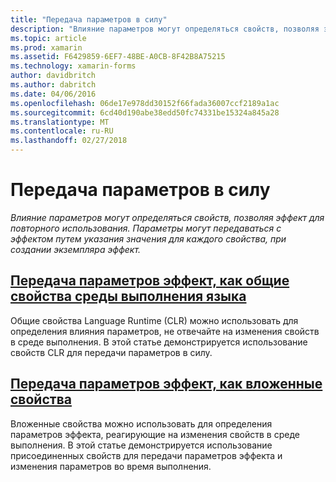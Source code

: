 ```yaml
---
title: "Передача параметров в силу"
description: "Влияние параметров могут определяться свойств, позволяя эффект для повторного использования. Параметры могут передаваться с эффектом путем указания значения для каждого свойства, при создании экземпляра эффект."
ms.topic: article
ms.prod: xamarin
ms.assetid: F6429859-6EF7-48BE-A0CB-8F42B8A75215
ms.technology: xamarin-forms
author: davidbritch
ms.author: dabritch
ms.date: 04/06/2016
ms.openlocfilehash: 06de17e978dd30152f66fada36007ccf2189a1ac
ms.sourcegitcommit: 6cd40d190abe38edd50fc74331be15324a845a28
ms.translationtype: MT
ms.contentlocale: ru-RU
ms.lasthandoff: 02/27/2018
---
```

# <a name="passing-parameters-to-an-effect"></a>Передача параметров в силу

_Влияние параметров могут определяться свойств, позволяя эффект для повторного использования. Параметры могут передаваться с эффектом путем указания значения для каждого свойства, при создании экземпляра эффект._

## <a name="passing-effect-parameters-as-common-language-runtime-propertiesclr-propertiesmd"></a>[Передача параметров эффект, как общие свойства среды выполнения языка](clr-properties.md)

Общие свойства Language Runtime (CLR) можно использовать для определения влияния параметров, не отвечайте на изменения свойств в среде выполнения. В этой статье демонстрируется использование свойств CLR для передачи параметров в силу.

## <a name="passing-effect-parameters-as-attached-propertiesattached-propertiesmd"></a>[Передача параметров эффект, как вложенные свойства](attached-properties.md)

Вложенные свойства можно использовать для определения параметров эффекта, реагирующие на изменения свойств в среде выполнения. В этой статье демонстрируется использование присоединенных свойств для передачи параметров эффекта и изменения параметров во время выполнения.

